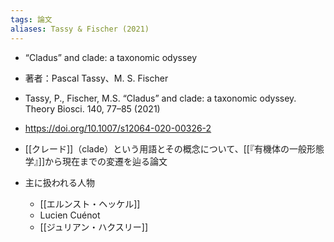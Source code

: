 ```yaml
---
tags: 論文
aliases: Tassy & Fischer (2021)
---
```


-  “Cladus” and clade: a taxonomic odyssey
- 著者：Pascal Tassy、M. S. Fischer
-  Tassy, P., Fischer, M.S. “Cladus” and clade: a taxonomic odyssey. Theory Biosci. 140, 77–85 (2021)
-  https://doi.org/10.1007/s12064-020-00326-2

- [[クレード]]（clade）という用語とその概念について、[[『有機体の一般形態学』]]から現在までの変遷を辿る論文
- 主に扱われる人物
    - [[エルンスト・ヘッケル]]
    - Lucien Cuénot
    - [[ジュリアン・ハクスリー]]